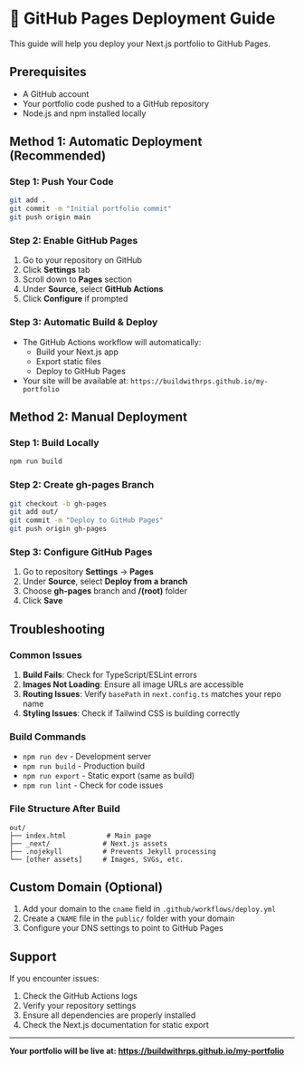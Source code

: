 # 🚀 GitHub Pages Deployment Guide

This guide will help you deploy your Next.js portfolio to GitHub Pages.

## Prerequisites

- A GitHub account
- Your portfolio code pushed to a GitHub repository
- Node.js and npm installed locally

## Method 1: Automatic Deployment (Recommended)

### Step 1: Push Your Code
```bash
git add .
git commit -m "Initial portfolio commit"
git push origin main
```

### Step 2: Enable GitHub Pages
1. Go to your repository on GitHub
2. Click **Settings** tab
3. Scroll down to **Pages** section
4. Under **Source**, select **GitHub Actions**
5. Click **Configure** if prompted

### Step 3: Automatic Build & Deploy
- The GitHub Actions workflow will automatically:
  - Build your Next.js app
  - Export static files
  - Deploy to GitHub Pages
- Your site will be available at: `https://buildwithrps.github.io/my-portfolio`

## Method 2: Manual Deployment

### Step 1: Build Locally
```bash
npm run build
```

### Step 2: Create gh-pages Branch
```bash
git checkout -b gh-pages
git add out/
git commit -m "Deploy to GitHub Pages"
git push origin gh-pages
```

### Step 3: Configure GitHub Pages
1. Go to repository **Settings** → **Pages**
2. Under **Source**, select **Deploy from a branch**
3. Choose **gh-pages** branch and **/(root)** folder
4. Click **Save**

## Troubleshooting

### Common Issues

1. **Build Fails**: Check for TypeScript/ESLint errors
2. **Images Not Loading**: Ensure all image URLs are accessible
3. **Routing Issues**: Verify `basePath` in `next.config.ts` matches your repo name
4. **Styling Issues**: Check if Tailwind CSS is building correctly

### Build Commands

- `npm run dev` - Development server
- `npm run build` - Production build
- `npm run export` - Static export (same as build)
- `npm run lint` - Check for code issues

### File Structure After Build

```
out/
├── index.html          # Main page
├── _next/             # Next.js assets
├── .nojekyll          # Prevents Jekyll processing
└── [other assets]     # Images, SVGs, etc.
```

## Custom Domain (Optional)

1. Add your domain to the `cname` field in `.github/workflows/deploy.yml`
2. Create a `CNAME` file in the `public/` folder with your domain
3. Configure your DNS settings to point to GitHub Pages

## Support

If you encounter issues:
1. Check the GitHub Actions logs
2. Verify your repository settings
3. Ensure all dependencies are properly installed
4. Check the Next.js documentation for static export

---

**Your portfolio will be live at: https://buildwithrps.github.io/my-portfolio**
